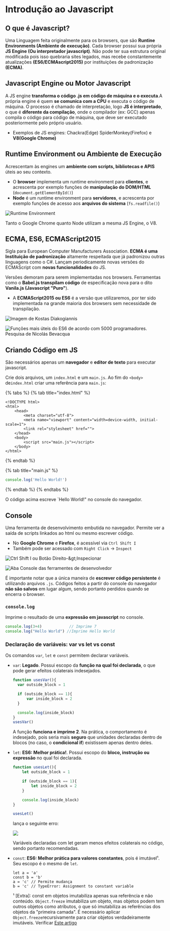 # Introdução ao Javascript

## O que é Javascript?

Uma Linguagem feita originalmente para os browsers, que são **Runtine Environments \(Ambiente de execução\)**. Cada browser possui sua própria **JS Engine \(Ou interpretador javascript\)**. Não pode ter sua estrutura original modificada pois isso quebraria sites legados, mas recebe constantemente atualizações **\(ES6/ECMAscript2015\)** por instituições de padronização **\(ECMA\)**.

## Javascript Engine ou Motor Javascript

A JS engine **transforma o código .js em código de máquina e o executa**.A própria engine é quem **se comunica com a CPU** e executa o código de máquina. O processo é chamado de interpretação, logo **JS é interpretado**, o que é **diferente da compilação**, onde o compilador \(ex: GCC\) apenas compila o código para código de máquina, que deve ser executado posteriormente pelo próprio usuário.

* Exemplos de JS engines: Chackra\(Edge\) SpiderMonkey\(Firefox\) e **V8\(Google Chrome\)**

## Runtime Environment ou Ambiente de Execução

Acrescentam às engines um **ambiente com scripts, bibliotecas e APIS** úteis ao seu contexto.

* O **browser** implementa um runtime environment para **clientes**, e acrescenta por exemplo funções de **manipulação do DOM/HTML** \(`document.getElementById()`\)
* **Node** é um runtime environment para **servidores**, e acrescenta por exemplo funções de acesso aos **arquivos do sistema** \(`fs.readfile()`\)

![Runtime Environment](../../.gitbook/assets/js_intro_img1.png)

Tanto o Google Chrome quanto Node utilizam a mesma JS Engine, o V8.

## ECMA, ES6, ECMAScript2015

Sigla para European Computer Manufacturers Association. **ECMA é uma Instituição de padronização** altamente respeitada que já padronizou outras linguagens como o C\#. Lançam periodicamente novas versões do ECMAScript com **novas funcionalidades** do JS.

Versões demoram para serem implementadas nos browsers. Ferramentas como o **Babel.js transpilam código** de especificação nova para o dito **Vanila.js \(Javascript "Puro"**\).

* A **ECMAScript2015 ou ES6** é a versão que utilizaremos, por ter sido implementada na grande maioria dos browsers sem necessidade de transpilação.

![Imagem de Kostas Diakogiannis](../../.gitbook/assets/js_intro_img2.png)

![Fun&#xE7;&#xF5;es mais &#xFA;teis do ES6 de acordo com 5000 programadores. Pesquisa de Nicol&#xE1;s Bevacqua](../../.gitbook/assets/js_intro_img3.png)

## Criando Código em JS

São necessários apenas um **navegador** e **editor de texto** para executar javascript.

Crie dois arquivos, um `index.html` e um `main.js`. Ao fim do `<body>` de`index.html` criar uma referência para `main.js`:

{% tabs %}
{% tab title="index.html" %}
```markup
<!DOCTYPE html>
<html>
    <head>
        <meta charset="utf-8">
        <meta name="viewport" content="width=device-width, initial-scale=1">
        <link rel="stylesheet" href="">
    </head>
    <body>
        <script src="main.js"></script>
    </body>
</html>
```
{% endtab %}

{% tab title="main.js" %}
```javascript
console.log('Hello World!')
```
{% endtab %}
{% endtabs %}

O código acima escreve \`Hello World!" no console do navegador.

## Console

Uma ferramenta de desenvolvimento embutida no navegador. Permite ver a saída de scripts linkados ao html ou mesmo escrever código.

* No **Google Chrome** e **Firefox**, é acessível via `Ctrl Shift I`
* Também pode ser acessado com `Right Click` -&gt; `Inspect`

![Ctrl Shift I ou Bot&#xE3;o Direito-&amp;gt;Inspecionar](../../.gitbook/assets/js_intro_img4.png)

![Aba Console das ferramentes de desenvolvedor](../../.gitbook/assets/js_intro_img_5.png)

É importante notar que a única maneira de **escrever código persistente** é utilizando arquivos `.js`. Códigos feitos a partir do console do navegador **não são salvos** em lugar algum, sendo portanto perdidos quando se encerra o browser.

### `console.log`

Imprime o resultado de uma **expressão em javascript** no console.

```javascript
console.log(3+4)            // Imprime 7
console.log("Hello World") //Imprime Hello World
```

### Declaração de variáveis: var vs let vs const

Os comandos `var`, `let` e `const` permitem declarar variáveis.

* `var`: **Legado**. Possui escopo da **função na qual foi declarada**, o que pode gerar efeitos colaterais indesejados.

  ```javascript
  function usesVar(){
    var outside_block = 1

    if (outside_block == 1){
        var inside_block = 2
    }

    console.log(inside_block)
  }
  usesVar()
  ```

  A função **funciona e imprime 2**. Na prática, o comportamento é indesejado, pois seria mais **seguro** que unidades declaradas dentro de blocos \(no caso, o **condicional if**\) existissem apenas dentro deles.

* `let`: **ES6: Melhor prática!**. Possui escopo do **bloco, instrução ou expressão** no qual foi declarada.

  ```javascript
  function usesLet(){
      let outside_block = 1

      if (outside_block == 1){
          let inside_block = 2
      }

      console.log(inside_block)
  }

  usesLet()
  ```

  lança o seguinte erro:

  ![](../../.gitbook/assets/js_intro_img6.png)

  Variáveis declaradas com let geram menos efeitos colaterais no código, sendo portanto recomendadas.

* `const`: **ES6: Melhor prática para valores constantes**, pois é imutável¹. Seu escopo é o mesmo de `let`.

  ```text
  let a = 'a'
  const b = 'b'
  a = 'c' // Permite mudança
  b = 'c' // TypeError: Assignment to constant variable
  ```

  ¹ \[Extra\]: const em objetos imutabiliza apenas sua referência e não conteúdo. `Object.freeze` imutabiliza um objeto, mas objetos podem tem outros objetos como atributos, o que só imutabiliza as referências dos objetos da "primeira camada". É necessário aplicar `Object.freeze`recursivamente para criar objetos verdadeiramente imutáveis. Verificar [Este artigo](https://stackoverflow.com/questions/34776846/how-to-freeze-nested-objects-in-javascript)

